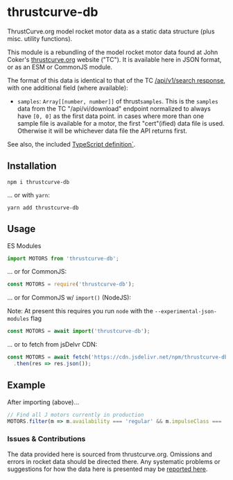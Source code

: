 # thrustcurve-db

ThrustCurve.org model rocket motor data as a static data structure (plus misc.
utility functions).

This module is a rebundling of the model rocket motor data found at John Coker's
[thrustcurve.org](https://thrustcurve.org) website ("TC").  It is available here
in JSON format, or as an ESM or CommonJS module.

The format of this data is identical to that of the TC [/api/v1/search response](https://github.com/JohnCoker/thrustcurve3/blob/8bd8571fe0791fb9a68a6a96eb36c276d58c339b/config/api_v1.yml#L428-L526), with one additional field (where available):

* `samples`: `Array[[number, number]]` of thrust`samples`. This is the `samples` data from the TC "/api/vi/download" endpoint normalized to always have `[0, 0]` as the first data point.  in cases where more than one sample file is available for a motor, the first "cert"(ified) data file is used.  Otherwise it will be whichever data file the API returns first.

See also, the included [TypeScript definition`](./thrustcurve.d.ts).


## Installation

```
npm i thrustcurve-db
```

... or with `yarn`:
```
yarn add thrustcurve-db
```

## Usage

ES Modules

```js
import MOTORS from 'thrustcurve-db';
```

... or for CommonJS:
```js
const MOTORS = require('thrustcurve-db');
```

... or for CommonJS w/ `import()` (NodeJS):

Note: At present this requires you run `node` with the  `--experimental-json-modules` flag

```js
const MOTORS = await import('thrustcurve-db');
```

... or to fetch from jsDelvr CDN:

```js
const MOTORS = await fetch('https://cdn.jsdelivr.net/npm/thrustcurve-db@latest/thrustcurve-db.json')
  .then(res => res.json());
```

## Example

After importing (above)...

```js
// Find all J motors currently in production
MOTORS.filter(m => m.availability === 'regular' && m.impulseClass === 'J');
```

### Issues & Contributions

The data provided here is sourced from thrustcurve.org.  Omissions and errors in
rocket data should be directed there.  Any systematic problems or suggestions
for how the data here is presented may be [reported
here](https://github.com/broofa/thrustcurve-db/issues).

